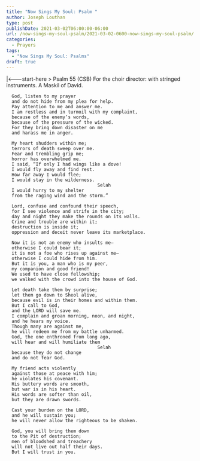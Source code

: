 ```yaml
---
title: "Now Sings My Soul: Psalm "
author: Joseph Louthan
type: post
publishDate: 2021-03-02T06:00:00-06:00
url: /now-sings-my-soul-psalm/2021-03-02-0600-now-sings-my-soul-psalm/
categories:
  - Prayers
tags:
  - "Now Sings My Soul: Psalms"
draft: true
---
```

<div style="font-variant: small-caps;">

</div>
    |<---start-here
> Psalm 55 (CSB)
For the choir director: with stringed instruments. A Maskil of David. 

      God, listen to my prayer 
      and do not hide from my plea for help. 
      Pay attention to me and answer me. 
      I am restless and in turmoil with my complaint, 
      because of the enemy’s words, 
      because of the pressure of the wicked. 
      For they bring down disaster on me 
      and harass me in anger. 

      My heart shudders within me; 
      terrors of death sweep over me. 
      Fear and trembling grip me; 
      horror has overwhelmed me. 
      I said, “If only I had wings like a dove! 
      I would fly away and find rest. 
      How far away I would flee; 
      I would stay in the wilderness. 
                                      Selah 
      I would hurry to my shelter 
      from the raging wind and the storm.” 

      Lord, confuse and confound their speech, 
      for I see violence and strife in the city; 
      day and night they make the rounds on its walls. 
      Crime and trouble are within it; 
      destruction is inside it; 
      oppression and deceit never leave its marketplace. 

      Now it is not an enemy who insults me—
      otherwise I could bear it; 
      it is not a foe who rises up against me—
      otherwise I could hide from him. 
      But it is you, a man who is my peer, 
      my companion and good friend! 
      We used to have close fellowship; 
      we walked with the crowd into the house of God. 

      Let death take them by surprise; 
      let them go down to Sheol alive, 
      because evil is in their homes and within them. 
      But I call to God, 
      and the LORD will save me. 
      I complain and groan morning, noon, and night, 
      and he hears my voice. 
      Though many are against me, 
      he will redeem me from my battle unharmed. 
      God, the one enthroned from long ago, 
      will hear and will humiliate them 
                                      Selah 
      because they do not change 
      and do not fear God. 

      My friend acts violently 
      against those at peace with him; 
      he violates his covenant. 
      His buttery words are smooth, 
      but war is in his heart. 
      His words are softer than oil, 
      but they are drawn swords. 

      Cast your burden on the LORD, 
      and he will sustain you; 
      he will never allow the righteous to be shaken. 

      God, you will bring them down 
      to the Pit of destruction; 
      men of bloodshed and treachery 
      will not live out half their days. 
      But I will trust in you.
